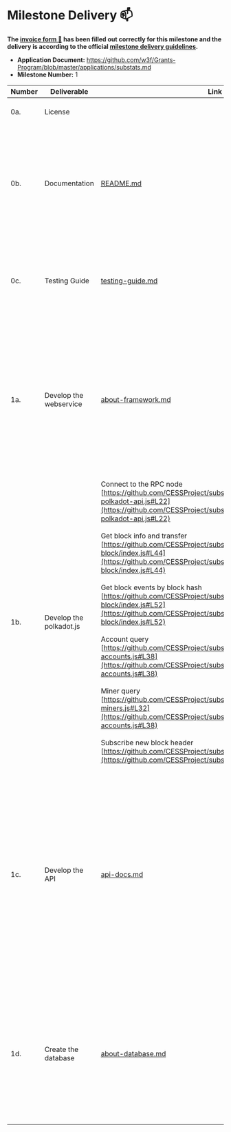 # Milestone Delivery :mailbox:

**The [invoice form :pencil:](https://docs.google.com/forms/d/e/1FAIpQLSfmNYaoCgrxyhzgoKQ0ynQvnNRoTmgApz9NrMp-hd8mhIiO0A/viewform) has been filled out correctly for this milestone and the delivery is according to the official [milestone delivery guidelines](https://github.com/w3f/Grants-Program/blob/master/docs/milestone-deliverables-guidelines.md).**

- **Application Document:** https://github.com/w3f/Grants-Program/blob/master/applications/substats.md
- **Milestone Number:** 1

| Number | Deliverable             | Link                                                                                                                                                                                                                                                                                                                                                                                                                                                                                                                                                                                                                                                                                                                                                                                                                                                                                                                                                                                                                                                                                                                                                                                                                          | Notes                                                                                                                                                                                                                                                                                                                   |
| ------ | ----------------------- | ----------------------------------------------------------------------------------------------------------------------------------------------------------------------------------------------------------------------------------------------------------------------------------------------------------------------------------------------------------------------------------------------------------------------------------------------------------------------------------------------------------------------------------------------------------------------------------------------------------------------------------------------------------------------------------------------------------------------------------------------------------------------------------------------------------------------------------------------------------------------------------------------------------------------------------------------------------------------------------------------------------------------------------------------------------------------------------------------------------------------------------------------------------------------------------------------------------------------------- | ----------------------------------------------------------------------------------------------------------------------------------------------------------------------------------------------------------------------------------------------------------------------------------------------------------------------- |
| 0a.    | License                 |                                                                                                                                                                                                                                                                                                                                                                                                                                                                                                                                                                                                                                                                                                                                                                                                                                                                                                                                                                                                                                                                                                                                                                                                                               | Apache 2.0 / GPLv3 / MIT / Unlicense                                                                                                                                                                                                                                                                                    |
| 0b.    | Documentation           | [README.md](https://github.com/CESSProject/substats/blob/master/README.md)                                                                                                                                                                                                                                                                                                                                                                                                                                                                                                                                                                                                                                                                                                                                                                                                                                                                                                                                                                                                                                                                                                                                                    | We provided both **inline documentation** of the code and a basic **tutorial** that explains how to use the product, display and explain the function of each component.                                                                                                                                                |
| 0c.    | Testing Guide           | [testing-guide.md](https://github.com/CESSProject/substats/blob/master/documents/testing-guide.md)                                                                                                                                                                                                                                                                                                                                                                                                                                                                                                                                                                                                                                                                                                                                                                                                                                                                                                                                                                                                                                                                                                                            | Unit testing could be applied to ensure reliability. Documentation of tests and results will be provided.                                                                                                                                                                                                               |
| 1a.    | Develop the webservice  | [about-framework.md](https://github.com/CESSProject/substats/blob/master/documents/about-framework.md)                                                                                                                                                                                                                                                                                                                                                                                                                                                                                                                                                                                                                                                                                                                                                                                                                                                                                                                                                                                                                                                                                                                        | We used the express.js framework to build the basic back-end services, and installed the database link toolkit to achieve stable network communication, database connection and other functions to prepare for upper-layer applications.                                                                                |
| 1b.    | Develop the polkadot.js | Connect to the RPC node<br /> [https://github.com/CESSProject/substats/blob/master/bll/init-polkadot-api.js#L22](https://github.com/CESSProject/substats/blob/master/bll/init-polkadot-api.js#L22)<br /><br />Get block info and transfer<br />[https://github.com/CESSProject/substats/blob/master/app/sync-block/index.js#L44](https://github.com/CESSProject/substats/blob/master/app/sync-block/index.js#L44)<br /><br />Get block events by block hash<br />[https://github.com/CESSProject/substats/blob/master/app/sync-block/index.js#L52](https://github.com/CESSProject/substats/blob/master/app/sync-block/index.js#L52)<br /><br />Account query<br />[https://github.com/CESSProject/substats/blob/master/app/timer/get-accounts.js#L38](https://github.com/CESSProject/substats/blob/master/app/timer/get-accounts.js#L38)<br /><br />Miner query<br />[https://github.com/CESSProject/substats/blob/master/app/timer/get-miners.js#L32](https://github.com/CESSProject/substats/blob/master/app/timer/get-accounts.js#L38)<br /><br />Subscribe new block header<br />[https://github.com/CESSProject/substats/blob/master/bll/sub.js#L19](https://github.com/CESSProject/substats/blob/master/bll/sub.js#L19) | We used the polkadot.js API to interact with the PRC nodes of the blockchain network developed based on Substrate. And implemented interfaces including block query, transaction query, Account query, Miner query, and new block subscription.                                                                         |
| 1c.    | Develop the API         | [api-docs.md](https://github.com/CESSProject/substats/blob/master/documents/api-docs.md)                                                                                                                                                                                                                                                                                                                                                                                                                                                                                                                                                                                                                                                                                                                                                                                                                                                                                                                                                                                                                                                                                                                                      | We defined the back-end API specification for the front-end service to call, including the data structure, request parameters, request event processing function, return data format, etc. At the same time, we implemented the construction of the interface layer to meet the custom development needs of developers. |
| 1d.    | Create the database     | [about-database.md](https://github.com/CESSProject/substats/blob/master/documents/about-database.md)                                                                                                                                                                                                                                                                                                                                                                                                                                                                                                                                                                                                                                                                                                                                                                                                                                                                                                                                                                                                                                                                                                                          | We built MySQL database service, created table structure, completed index creation, data structure constraints, and implemented MYSQL connection driver through Node.js.                                                                                                                                                |
